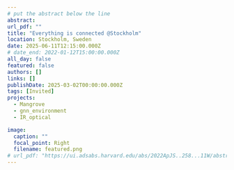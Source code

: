 ```yaml
---
# put the abstract below the line
abstract: 
url_pdf: ""
title: "Everything is connected @Stockholm"
location: Stockholm, Sweden
date: 2025-06-11T12:15:00.000Z
# date_end: 2022-01-12T15:00:00.000Z
all_day: false
featured: false
authors: []
links: []
publishDate: 2025-03-02T00:00:00.000Z
tags: [Invited]
projects:
  - Mangrove
  - gnn_environment
  - IR_optical

image:
  caption: ""
  focal_point: Right
  filename: featured.png
# url_pdf: "https://ui.adsabs.harvard.edu/abs/2022ApJS..258...11W/abstract"
---
```


